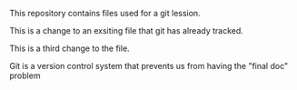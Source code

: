 This repository contains files used for a git lession.

This is a change to an exsiting file that git has already tracked.

This is a third change to the file.

Git is a version control system that prevents us from having the "final doc" problem

